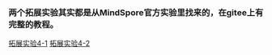 ### 两个拓展实验其实都是从MindSpore官方实验里找来的，在gitee上有完整的教程。
[拓展实验4-1](https://gitee.com/mindspore/course/blob/master/02_CV/case_6_resnet50_flowers_classification/case_6_resnet50_flowers_classification.ipynb)
[拓展实验4-2](https://gitee.com/mindspore/course/tree/master/01_ML/optimizer)